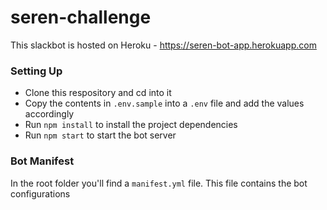 # seren-challenge

This slackbot is hosted on Heroku - https://seren-bot-app.herokuapp.com
### Setting Up

- Clone this respository and cd into it
- Copy the contents in `.env.sample` into a `.env` file and add the values accordingly
- Run `npm install` to install the project dependencies
- Run `npm start` to start the bot server

### Bot Manifest

In the root folder you'll find a `manifest.yml` file. This file contains the bot configurations
